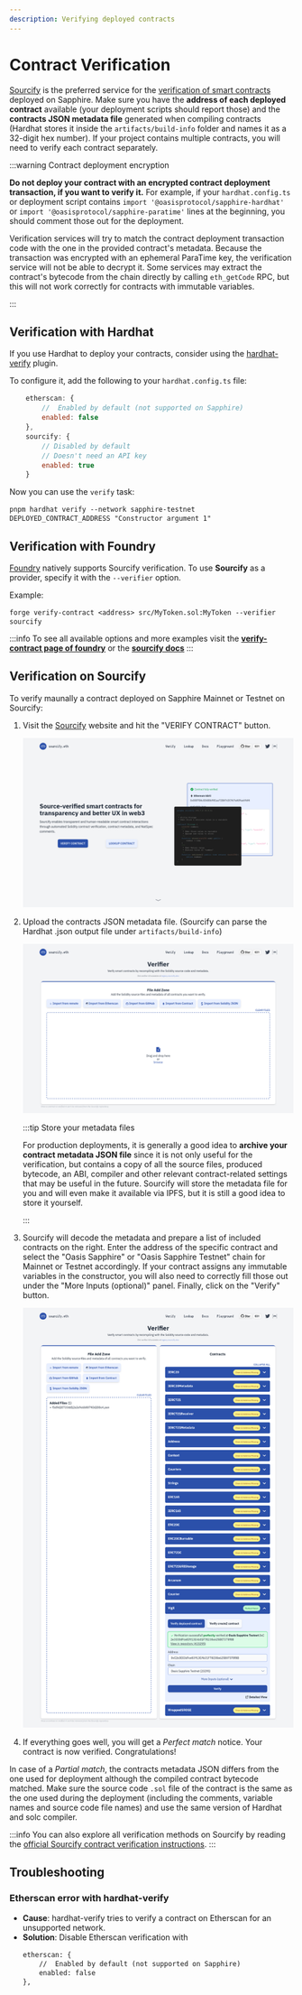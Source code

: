 ```yaml
---
description: Verifying deployed contracts
---
```


# Contract Verification

[Sourcify] is the preferred service for the [verification of smart
contracts][ethereum-contract-verify] deployed on Sapphire. Make sure you have
the **address of each deployed contract** available (your deployment scripts
should report those) and the **contracts JSON metadata file** generated when
compiling contracts (Hardhat stores it inside the `artifacts/build-info` folder
and names it as a 32-digit hex number). If your project contains multiple
contracts, you will need to verify each contract separately.

:::warning Contract deployment encryption

**Do not deploy your contract with an encrypted contract deployment transaction,
if you want to verify it.** For example, if your `hardhat.config.ts`
or deployment script contains `import '@oasisprotocol/sapphire-hardhat'` or
`import '@oasisprotocol/sapphire-paratime'` lines at the beginning, you should
comment those out for the deployment.

Verification services will try to match the contract deployment transaction code
with the one in the provided contract's metadata. Because the transaction was
encrypted with an ephemeral ParaTime key, the verification service will not be
able to decrypt it. Some services may extract the contract's bytecode from the
chain directly by calling `eth_getCode` RPC, but this will not work correctly
for contracts with immutable variables.

:::

## Verification with Hardhat

If you use Hardhat to deploy your contracts, consider using the
[hardhat-verify] plugin.

To configure it, add the following to your `hardhat.config.ts` file:
  
```js title="hardhat.config.ts"
	etherscan: {
		//  Enabled by default (not supported on Sapphire)
		enabled: false
	},
	sourcify: {
		// Disabled by default
		// Doesn't need an API key
		enabled: true
	}
```

Now you can use the `verify` task:

```shell
pnpm hardhat verify --network sapphire-testnet DEPLOYED_CONTRACT_ADDRESS "Constructor argument 1"
```

[hardhat-verify]: https://hardhat.org/hardhat-runner/plugins/nomicfoundation-hardhat-verify

## Verification with Foundry

[Foundry] natively supports Sourcify verification. To use **Sourcify** as a
provider, specify it with the `--verifier` option.

Example:

```shell
forge verify-contract <address> src/MyToken.sol:MyToken --verifier sourcify
```

:::info
To see all available options and more examples visit the
**[verify-contract page of foundry][foundry-verify]** or the **[sourcify docs]**
:::

[Foundry]: https://book.getfoundry.sh
[foundry-verify]: https://book.getfoundry.sh/reference/forge/forge-verify-contract
[sourcify docs]: https://docs.sourcify.dev/docs/how-to-verify/#foundry

## Verification on Sourcify

To verify maunally a contract deployed on Sapphire Mainnet or Testnet on Sourcify:

1. Visit the [Sourcify] website and hit the "VERIFY CONTRACT" button.

   ![Sourcify website](../images/tools/sourcify1.png)

2. Upload the contracts JSON metadata file. (Sourcify can parse the Hardhat
   .json output file under `artifacts/build-info`)

   ![Sourcify: Upload metadata JSON file](../images/tools//sourcify2.png)

   :::tip Store your metadata files

   For production deployments, it is generally a good idea to **archive your
   contract metadata JSON file** since it is not only useful for the
   verification, but contains a copy of all the source files, produced bytecode,
   an ABI, compiler and other relevant contract-related settings that may be
   useful in the future. Sourcify will store the metadata file for you and will
   even make it available via IPFS, but it is still a good idea to store it
   yourself.

   :::

3. Sourcify will decode the metadata and prepare a list of included contracts on
   the right. Enter the address of the specific contract and select the "Oasis
   Sapphire" or "Oasis Sapphire Testnet" chain for Mainnet or Testnet
   accordingly. If your contract assigns any immutable variables in the
   constructor, you will also need to correctly fill those out under the "More
   Inputs (optional)" panel. Finally, click on the "Verify" button.

   ![Sourcify: Verify contract](../images/tools/sourcify3.png)

4. If everything goes well, you will get a *Perfect match* notice. Your
   contract is now verified. Congratulations!

In case of a *Partial match*, the contracts metadata JSON differs from the one
used for deployment although the compiled contract bytecode matched. Make sure
the source code `.sol` file of the contract is the same as the one used during the
deployment (including the comments, variable names and source code file
names) and use the same version of Hardhat and solc compiler.

:::info
You can also explore all verification methods on Sourcify by reading the
[official Sourcify contract verification instructions][sourcify-contract-verify].
:::

[Sourcify]: https://sourcify.dev/
[sourcify-contract-verify]: https://docs.sourcify.dev/docs/how-to-verify/
[ethereum-contract-verify]: https://ethereum.org/en/developers/docs/smart-contracts/verifying/

## Troubleshooting

### Etherscan error with hardhat-verify

  - **Cause**: hardhat-verify tries to verify a contract on Etherscan for an unsupported network.
  - **Solution**: Disable Etherscan verification with
    ```
    etherscan: {
	    //  Enabled by default (not supported on Sapphire)
        enabled: false
    },
    ```

